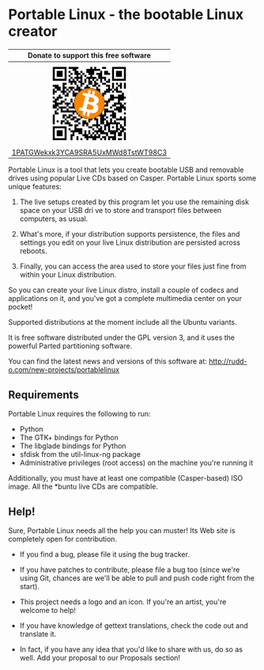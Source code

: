# Portable Linux - the bootable Linux creator

| Donate to support this free software |
|:------------------------------------:|
| <img width="164" height="164" title="" alt="" src="bitcoin.png" /> |
| [1PATGWekxk3YCA9SRA5UxMWd8TstWT98C3](bitcoin:1PATGWekxk3YCA9SRA5UxMWd8TstWT98C3) |

Portable Linux is a tool that lets you create bootable USB and
removable drives using popular Live CDs based on Casper.  Portable
Linux sports some unique features:

1. The live setups created by this program let you use the remaining
   disk space on your USB dri ve to store and transport files between
   computers, as usual.

2. What's more, if your distribution supports persistence, the files
   and settings you edit on your live Linux distribution are persisted
   across reboots.

3. Finally, you can access the area used to store your files just fine
   from within your Linux distribution.

So you can create your live Linux distro, install a couple of codecs
and applications on it, and you've got a complete multimedia center on
your pocket!

Supported distributions at the moment include all the Ubuntu variants.

It is free software distributed under the GPL version 3, and it uses
the powerful Parted partitioning software.

You can find the latest news and versions of this software at:
  http://rudd-o.com/new-projects/portablelinux

## Requirements

Portable Linux requires the following to run:

- Python
- The GTK+ bindings for Python
- The libglade bindings for Python
- sfdisk from the util-linux-ng package
- Administrative privileges (root access) on the machine you're
  running it

Additionally, you must have at least one compatible (Casper-based) ISO
image.  All the *buntu live CDs are compatible.

## Help!

Sure, Portable Linux needs all the help you can muster!  Its Web site
is completely open for contribution.

 * If you find a bug, please file it using the bug tracker.

 * If you have patches to contribute, please file a bug too (since
   we're using Git, chances are we'll be able to pull and push code
   right from the start).

 * This project needs a logo and an icon.  If you're an artist, you're
   welcome to help!

 * If you have knowledge of gettext translations, check the code out
   and translate it.

 * In fact, if you have any idea that you'd like to share with us, do
   so as well.  Add your proposal to our Proposals section!
